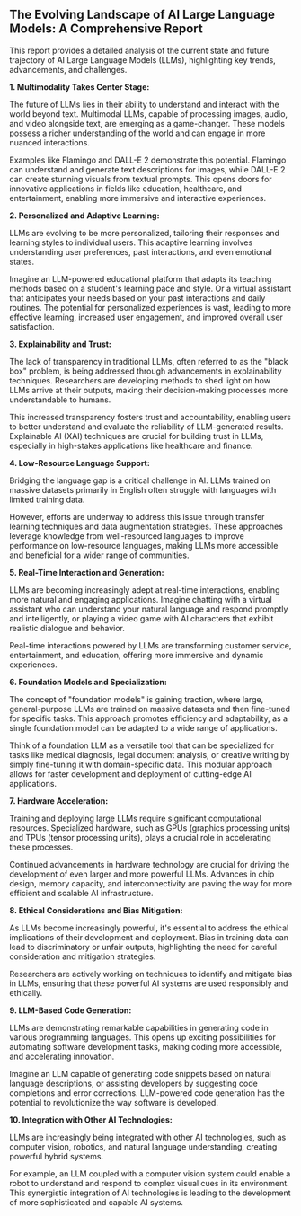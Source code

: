 ##  The Evolving Landscape of AI Large Language Models: A Comprehensive Report 

This report provides a detailed analysis of the current state and future trajectory of AI Large Language Models (LLMs), highlighting key trends, advancements, and challenges.

**1. Multimodality Takes Center Stage:**

The future of LLMs lies in their ability to understand and interact with the world beyond text.  Multimodal LLMs, capable of processing images, audio, and video alongside text, are emerging as a game-changer. These models possess a richer understanding of the world and can engage in more nuanced interactions.

Examples like Flamingo and DALL-E 2 demonstrate this potential. Flamingo can  understand and generate text descriptions for images, while DALL-E 2 can create stunning visuals from textual prompts. This opens doors for innovative applications in fields like education, healthcare, and entertainment, enabling more immersive and interactive experiences.

**2. Personalized and Adaptive Learning:**

LLMs are evolving to be more personalized, tailoring their responses and learning styles to individual users. This adaptive learning involves understanding user preferences, past interactions, and even emotional states. 

Imagine an LLM-powered educational platform that adapts its teaching methods based on a student's learning pace and style. Or a virtual assistant that anticipates your needs based on your past interactions and daily routines. The potential for personalized experiences is vast, leading to more effective learning, increased user engagement, and improved overall user satisfaction.

 **3. Explainability and Trust:**

The lack of transparency in traditional LLMs, often referred to as the "black box" problem, is being addressed through advancements in explainability techniques. Researchers are developing methods to shed light on how LLMs arrive at their outputs, making their decision-making processes more understandable to humans.

This increased transparency fosters trust and accountability, enabling users to better understand and evaluate the reliability of LLM-generated results. Explainable AI (XAI) techniques are crucial for building trust in LLMs, especially in high-stakes applications like healthcare and finance. 

**4. Low-Resource Language Support:**

Bridging the language gap is a critical challenge in AI. LLMs trained on massive datasets primarily in English often struggle with languages with limited training data. 

However, efforts are underway to address this issue through transfer learning techniques and data augmentation strategies. These approaches leverage knowledge from well-resourced languages to improve performance on low-resource languages, making LLMs more accessible and beneficial for a wider range of communities.

**5. Real-Time Interaction and Generation:**

 LLMs are becoming increasingly adept at real-time interactions, enabling more natural and engaging applications. Imagine chatting with a virtual assistant who can understand your natural language and respond promptly and intelligently, or playing a video game with AI characters that exhibit realistic dialogue and behavior. 

Real-time interactions powered by LLMs are transforming customer service, entertainment, and education, offering more immersive and dynamic experiences.


 **6. Foundation Models and Specialization:**


The concept of "foundation models" is gaining traction, where large, general-purpose LLMs are trained on massive datasets and then fine-tuned for specific tasks. This approach promotes efficiency and adaptability, as a single foundation model can be adapted to a wide range of applications.

Think of a foundation LLM as a versatile tool that can be specialized for tasks like  medical diagnosis, legal document analysis, or creative writing by simply fine-tuning it with domain-specific data. This modular approach allows for faster development and deployment of cutting-edge AI applications. 

**7. Hardware Acceleration:**

Training and deploying large LLMs require significant computational resources.  Specialized hardware, such as GPUs (graphics processing units) and TPUs (tensor processing units), plays a crucial role in accelerating these processes.

Continued advancements in hardware technology are crucial for driving the development of even larger and more powerful LLMs. Advances in chip design, memory capacity, and interconnectivity are paving the way for more efficient and scalable AI infrastructure.

 **8. Ethical Considerations and Bias Mitigation:**

As LLMs become increasingly powerful, it's essential to address the ethical implications of their development and deployment. Bias in training data can lead to discriminatory or unfair outputs, highlighting the need for careful consideration and mitigation strategies.

Researchers are actively working on techniques to identify and mitigate bias in LLMs, ensuring that these powerful AI systems are used responsibly and ethically. 

 **9. LLM-Based Code Generation:**

 LLMs are demonstrating remarkable capabilities in generating code in various programming languages. This opens up exciting possibilities for automating software development tasks, making coding more accessible, and accelerating innovation.

Imagine an LLM capable of generating code snippets based on natural language descriptions, or assisting developers by suggesting code completions and error corrections. LLM-powered code generation has the potential to revolutionize the way software is developed.

 **10. Integration with Other AI Technologies:**

LLMs are increasingly being integrated with other AI technologies, such as computer vision, robotics, and natural language understanding, creating powerful hybrid systems.

 For example, an LLM coupled with a computer vision system could enable a robot to understand and respond to complex visual cues in its environment. This synergistic integration of AI technologies is leading to the development of more sophisticated and capable AI systems.